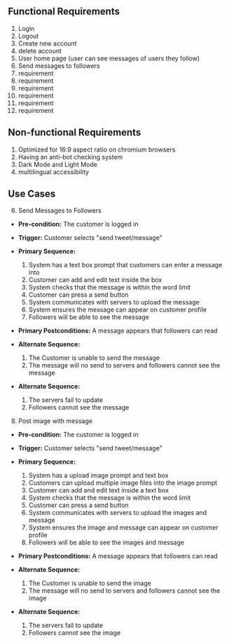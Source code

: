 ## Functional Requirements

1. Login
2. Logout
3. Create new account
4. delete account
5. User home page (user can see messages of users they follow)
6. Send messages to followers
7. requirement
8. requirement
9. requirement
10. requirement
11. requirement
12. requirement

## Non-functional Requirements



1. Optimized for 16:9 aspect ratio on chromium browsers
2. Having an anti-bot checking system
3. Dark Mode and Light Mode
4. multilingual accessibility

## Use Cases

6. Send Messages to Followers

- **Pre-condition:** The customer is logged in

- **Trigger:** Customer selects "send tweet/message"

- **Primary Sequence:**

  1. System has a text box prompt that customers can enter a message into
  2. Customer can add and edit text inside the box
  3. System checks that the message is within the word limit
  4. Customer can press a send button
  5. System communicates with servers to upload the message
  6. System ensures the message can appear on customer profile
  7. Followers will be able to see the message

- **Primary Postconditions:** A message appears that followers can read

- **Alternate Sequence:**

  1. The Customer is unable to send the message
  2. The message will no send to servers and followers cannot see the message

- **Alternate Sequence:**

  1. The servers fail to update
  2. Followers cannot see the message

8. Post image with message

- **Pre-condition:** The customer is logged in

- **Trigger:** Customer selects "send tweet/message"

- **Primary Sequence:**

  1. System has a upload image prompt and text box
  2. Customers can upload multiple image files into the image prompt
  3. Customer can add and edit text inside a text box
  4. System checks that the message is within the word limit
  5. Customer can press a send button
  6. System communicates with servers to upload the images and message
  7. System ensures the image and message can appear on customer profile
  8. Followers will be able to see the images and message

- **Primary Postconditions:** A message appears that followers can read

- **Alternate Sequence:**

  1. The Customer is unable to send the image
  2. The message will no send to servers and followers cannot see the image

- **Alternate Sequence:**

  1. The servers fail to update
  2. Followers cannot see the image
